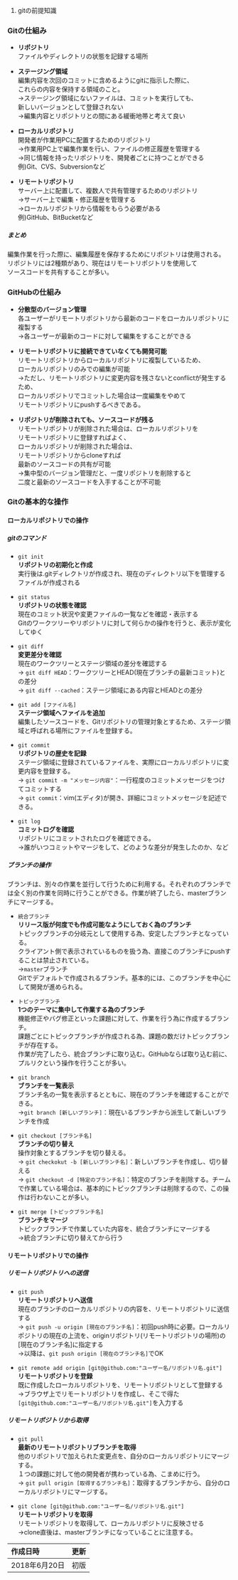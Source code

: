 1. gitの前提知識
### Gitの仕組み
  - **リポジトリ** <br>
    ファイルやディレクトリの状態を記録する場所

  - **ステージング領域** <br>
    編集内容を次回のコミットに含めるようにgitに指示した際に、<br>これらの内容を保持する領域のこと。 <br>
    →ステージング領域にないファイルは、コミットを実行しても、<br>新しいバージョンとして登録されない <br>
    →編集内容とリポジトリとの間にある緩衝地帯と考えて良い　

  - **ローカルリポジトリ** <br>
    開発者が作業用PCに配置するためのリポジトリ <br>
    →作業用PC上で編集作業を行い、ファイルの修正履歴を管理する <br>
    →同じ情報を持ったリポジトリを、開発者ごとに持つことができる <br>
    例)Git、CVS、Subversionなど

  - **リモートリポジトリ** <br>
    サーバー上に配置して、複数人で共有管理するためのリポジトリ <br>
    →サーバー上で編集・修正履歴を管理する <br>
    →ローカルリポジトリから情報をもらう必要がある <br>
    例)GitHub、BitBucketなど

##### まとめ
  編集作業を行った際に、編集履歴を保存するためにリポジトリは使用される。 <br>
  リポジトリには2種類があり、現在はリモートリポジトリを使用して<br>ソースコードを共有することが多い。

### GitHubの仕組み
  - **分散型のバージョン管理** <br>
    各ユーザーがリモートリポジトリから最新のコードをローカルリポジトリに複製する <br>
    →各ユーザーが最新のコードに対して編集をすることができる

  - **リモートリポジトリに接続できていなくても開発可能** <br>
    リモートリポジトリからローカルリポジトリに複製しているため、<br>ローカルリポジトリのみでの編集が可能 <br>
    →ただし、リモートリポジトリに変更内容を残さないとconflictが発生するため、<br>ローカルリポジトリでコミットした場合は一度編集をやめて<br>リモートリポジトリにpushするべきである。

  - **リポジトリが削除されても、ソースコードが残る** <br>
    リモートリポジトリが削除された場合は、ローカルリポジトリを<br>リモートリポジトリに登録すればよく、<br>ローカルリポジトリが削除された場合は、<br>リモートリポジトリからcloneすれば<br>最新のソースコードの共有が可能 <br>
    →集中型のバージョン管理だと、一度リポジトリを削除すると<br>二度と最新のソースコードを入手することが不可能

### Gitの基本的な操作
#### ローカルリポジトリでの操作
##### gitのコマンド
  - `git init` <br>
    **リポジトリの初期化と作成** <br>
    実行後は.gitディレクトリが作成され、現在のディレクトリ以下を管理するファイルが作成される

  - `git status` <br>
    **リポジトリの状態を確認** <br>
    現在のコミット状況や変更ファイルの一覧などを確認・表示する <br>
    Gitのワークツリーやリポジトリに対して何らかの操作を行うと、表示が変化してゆく

  - `git diff` <br>
    **変更差分を確認** <br>
    現在のワークツリーとステージ領域の差分を確認する <br>
    → `git diff HEAD`：ワークツリーとHEAD(現在ブランチの最新コミット)との差分 <br>
    → `git diff --cached`：ステージ領域にある内容とHEADとの差分

  - `git add [ファイル名]` <br>
    **ステージ領域へファイルを追加** <br>
    編集したソースコードを、Gitリポジトリの管理対象とするため、ステージ領域と呼ばれる場所にファイルを登録する。

  - `git commit` <br>
    **リポジトリの歴史を記録** <br>
    ステージ領域に登録されているファイルを、実際にローカルリポジトリに変更内容を登録する。 <br>
    → `git commit -m "メッセージ内容"`：一行程度のコミットメッセージをつけてコミットする <br>
    → `git commit`：vim(エディタ)が開き、詳細にコミットメッセージを記述できる。

 - `git log` <br>
   **コミットログを確認** <br>
   リポジトリにコミットされたログを確認できる。 <br>
   →誰がいつコミットやマージをして、どのような差分が発生したのか、など

##### ブランチの操作
  ブランチは、別々の作業を並行して行うために利用する。それぞれのブランチでは全く別の作業を同時に行うことができる。作業が終了したら、masterブランチにマージする。

  - `統合ブランチ` <br>
    **リリース版が何度でも作成可能なようにしておく為のブランチ** <br>
    トピックブランチの分岐元として使用する為、安定したブランチとなっている。 <br>
    クライアント側で表示されているものを扱う為、直接このブランチにpushすることは禁止されている。 <br>
    →`master`ブランチ <br>
      Gitでデフォルトで作成されるブランチ。基本的には、このブランチを中心にして開発が進められる。

  - `トピックブランチ` <br>
    **1つのテーマに集中して作業する為のブランチ** <br>
    機能修正やバグ修正といった課題に対して、作業を行う為に作成するブランチ。 <br>
    課題ごとにトピックブランチが作成される為、課題の数だけトピックブランチが存在する。 <br>
    作業が完了したら、統合ブランチに取り込む。GitHubならば取り込む前に、プルリクという操作を行うことが多い。

  - `git branch` <br>
    **ブランチを一覧表示** <br>
    ブランチ名の一覧を表示するとともに、現在のブランチを確認することができる。 <br>
    →`git branch [新しいブランチ]`：現在いるブランチから派生して新しいブランチを作成

  - `git checkout [ブランチ名]` <br>
    **ブランチの切り替え** <br>
    操作対象とするブランチを切り替える。 <br>
    → `git checkokut -b [新しいブランチ名]`：新しいブランチを作成し、切り替える <br>
    → `git checkout -d [特定のブランチ名]`：特定のブランチを削除する。チームで作業している場合は、基本的にトピックブランチは削除するので、この操作は行わないことが多い。

  - `git merge [トピックブランチ名]` <br>
    **ブランチをマージ** <br>
    トピックブランチで作業していた内容を、統合ブランチにマージする <br>
    →統合ブランチに切り替えてから行う <br>

#### リモートリポジトリでの操作
##### リモートリポジトリへの送信
  - `git push` <br>
    **リモートリポジトリへ送信** <br>
    現在のブランチのローカルリポジトリの内容を、リモートリポジトリに送信する <br>
    → `git push -u origin [現在のブランチ名]`：初回push時に必要。ローカルリポジトリの現在の上流を、originリポジトリ(リモートリポジトリの場所)の[現在のブランチ名]に指定する <br>
    →以降は、`git push origin [現在のブランチ名]`でOK

- `git remote add origin [git@github.com:"ユーザー名/リポジトリ名.git"]` <br>
  **リモートリポジトリを登録** <br>
  既に作成したローカルリポジトリを、リモートリポジトリとして登録する <br>
  →ブラウザ上でリモートリポジトリを作成し、そこで得た`[git@github.com:"ユーザー名/リポジトリ名.git"]`を入力する

##### リモートリポジトリから取得
 - `git pull` <br>
   **最新のリモートリポジトリブランチを取得** <br>
   他のリポジトリで加えられた変更点を、自分のローカルリポジトリにマージする。<br>
   １つの課題に対して他の開発者が携わっている為、こまめに行う。 <br>
   → `git pull origin [取得するブランチ名]`：取得するブランチから、自分のローカルリポジトリにマージする。

 - `git clone [git@github.com:"ユーザー名/リポジトリ名.git"]` <br>
   **リモートリポジトリを取得** <br>
   リモートリポジトリを取得して、ローカルリポジトリに反映させる <br>
   →clone直後は、masterブランチになっていることに注意する。



  |作成日時|更新|
  |:--|:--:|
  |2018年6月20日|初版|
